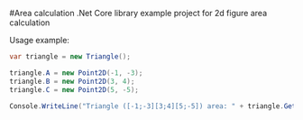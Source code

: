#Area calculation
.Net Core library example project for 2d figure area calculation

Usage example:

```C#
var triangle = new Triangle();

triangle.A = new Point2D(-1, -3);
triangle.B = new Point2D(3, 4);
triangle.C = new Point2D(5, -5);

Console.WriteLine("Triangle ([-1;-3][3;4][5;-5]) area: " + triangle.GetArea());
```
